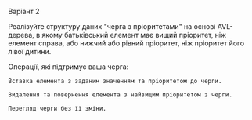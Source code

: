 Варіант 2

Реалізуйте структуру даних "черга з пріоритетами" на основі AVL-дерева, в якому батьківський елемент має вищий пріоритет, ніж елемент справа, або нижчий або рівний пріоритет, ніж пріоритет його лівої дитини.

Операції, які підтримує ваша черга:

    Вставка елемента з заданим значенням та пріоритетом до черги.

    Видалення та повернення елемента з найвищим пріоритетом з черги.

    Перегляд черги без її зміни.